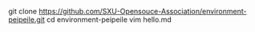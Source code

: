 git clone https://github.com/SXU-Opensouce-Association/environment-peipeile.git
cd environment-peipeile
vim hello.md
